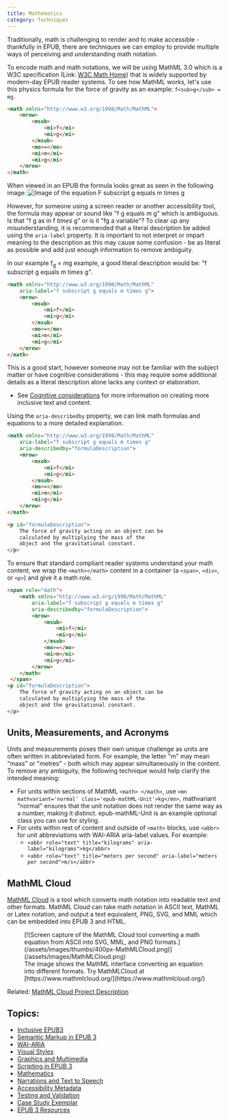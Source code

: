 ```yaml
---
title: Mathematics
category: Techniques
---
```

Traditionally, math is challenging to render and to make accessible - thankfully in EPUB, there are techniques we can
employ to provide multiple ways of perceiving and understanding math notation.

To encode math and math notations, we will be using MathML 3.0 which is a W3C specification (Link: [W3C Math
Home](http://www.w3.org/Math/)) that is widely supported by modern-day EPUB reader systems. To see how MathML works,
let's use this physics formula for the force of gravity as an example: `f<sub>g</sub> = mg`.

```html
<math xmlns="http://www.w3.org/1998/Math/MathML">
    <mrow>
        <msub>
            <mi>f</mi>
            <mi>g</mi>
        </msub>
        <mo>=</mo>
        <mi>m</mi>
        <mi>g</mi>
    </mrow>
</math>
```

When viewed in an EPUB the formula looks great as seen in the following image: ![Image of the equation F subscript g
equals m times g](/assets/images/Equation.png)

However, for someone using a screen reader or another accessibility tool, the formula may appear or sound like "f g
equals m g" which is ambiguous. Is that "f g as in f *times* g" or is it "fg a variable"? To clear up any
misunderstanding, it is recommended that a literal description be added using the `aria-label` property. It is important
to not interpret or impart meaning to the description as this may cause some confusion - be as literal as possible and
add just enough information to remove ambiguity.

In our example f<sub>g</sub> = mg example, a good literal description would be: "f subscript g equals m times g".

```html
<math xmlns="http://www.w3.org/1998/Math/MathML"
    aria-label="f subscript g equals m times g">
    <mrow>
        <msub>
            <mi>f</mi>
            <mi>g</mi>
        </msub>
        <mo>=</mo>
        <mi>m</mi>
        <mi>g</mi>
    </mrow>
</math>
```

This is a good start, however someone may not be familiar with the subject matter or have cognitive considerations -
this may require some additional details as a literal description alone lacks any context or elaboration.

* See [Cognitive considerations](/ConsiderCognitiveNeeds.html) for more information on creating more inclusive text and
  content.

Using the `aria-describedby` property, we can link math formulas and equations to a more detailed explanation.

```html
<math xmlns="http://www.w3.org/1998/Math/MathML"
    aria-label="f subscript g equals m times g"
    aria-describedby="formulaDescription">
    <mrow>
        <msub>
            <mi>f</mi>
            <mi>g</mi>
        </msub>
        <mo>=</mo>
        <mi>m</mi>
        <mi>g</mi>
    </mrow>
</math>

<p id="formulaDescription">
    The force of gravity acting on an object can be
    calculated by multiplying the mass of the
    object and the gravitational constant.
</p>
```

To ensure that standard compliant reader systems understand your math content, we wrap the `<math></math>` content in a
container (a `<span>`, `<div>`, or `<p>`) and give it a math role.

```html
<span role="math">
    <math xmlns="http://www.w3.org/1998/Math/MathML"
        aria-label="f subscript g equals m times g"
        aria-describedby="formulaDescription">
        <mrow>
            <msub>
                <mi>f</mi>
                <mi>g</mi>
            </msub>
            <mo>=</mo>
            <mi>m</mi>
            <mi>g</mi>
        </mrow>
    </math>
 </span>
<p id="formulaDescription">
    The force of gravity acting on an object can be
    calculated by multiplying the mass of the
    object and the gravitational constant.
</p>
```

## Units, Measurements, and Acronyms

Units and measurements poses their own unique challenge as units are often written in abbreviated form. For example, the
letter "m" may mean "mass" or "metres" - both which may appear simultaneously in the content. To remove any ambiguity,
the following technique would help clarify the intended meaning:

* For units within sections of MathML `<math> </math>`, use `<mn mathvariant='normal' class='epub-mathML-Unit'>kg</mn>`,
  mathvariant "normal" ensures that the unit notation does not render the same way as a number, making it distinct.
  epub-mathML-Unit is an example optional class you can use for styling.
* For units within rest of content and outside of `<math>` blocks, use `<abbr>` for unit abbreviations with WAI-ARIA
  aria-label values. For example:
  * `<abbr role="text" title="kilograms" aria-label="kilograms">kg</abbr>`
  * `<abbr role="text" title="meters per second" aria-label="meters per second">m/s</abbr>`

## MathML Cloud

[MathML Cloud](https://www.mathmlcloud.org/) is a tool which converts math notation into readable text and other
formats. MathML Cloud can take math notation in ASCII text, MathML or Latex notation, and output a text equivalent, PNG,
SVG, and MML which can be embedded into EPUB 3 and HTML.

<figure>
[![Screen capture of the MathML Cloud tool converting a math equation from ASCII into SVG, MML, and PNG
formats.](/assets/images/thumbs/400px-MathMLCloud.png)](/assets/images/MathMLCloud.png)
<figcaption>
The image shows the MathML interface converting an equation into different formats. Try MathMLCloud at
[https://www.mathmlcloud.org/](https://www.mathmlcloud.org/)
</figcaption>
</figure>

Related: [MathML Cloud Project Description](http://benetech.org/our-programs/literacy/born-accessible/mathml-cloud/)

## Topics:

* [Inclusive EPUB3](/InclusiveEPUB3.html)
* [Semantic Markup in EPUB 3](/SemanticMarkupInEPUB3.html)
* [WAI-ARIA](/WAI-ARIA.html)
* [Visual Styles](/VisualStyles.html)
* [Graphics and Multimedia](/GraphicsAndMultimedia.html)
* [Scripting in EPUB 3](/ScriptingInEPUB3.html)
* [Mathematics](/Mathematics.html)
* [Narrations and Text to Speech](/NarrationsAndTextToSpeech.html)
* [Accessibility Metadata](/AccessibilityMetadata.html)
* [Testing and Validation](/TestingAndValidation.html)
* [Case Study Exemplar](/CaseStudyExemplar.html)
* [EPUB 3 Resources](/EPUB3Resources.html)
